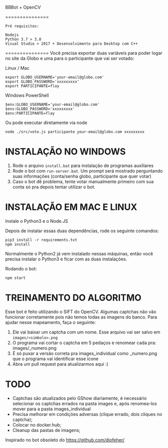 BBBot + OpenCV

===============

```
Pré requisitos: 

Nodejs
Python 3.7 > 3.8
Visual Studio > 2017 + Desenvolvimento para Desktop com C++

```
===============
Você precisa exportar duas variáveis para poder logar no site da Globo e uma para o participante que vai ser votado:

Linux / Mac

```
export GLOBO_USERNAME='your-email@globo.com'
export GLOBO_PASSWORD='xxxxxxxxx'
export PARTICIPANTE=flay
```

Windows PowerShell

```
$env:GLOBO_USERNAME='your-email@globo.com'
$env:GLOBO_PASSWORD='xxxxxxxxx'
$env:PARTICIPANTE=flay
```

Ou pode executar diretamente via node

```
node ./src/vote.js participante your-email@globo.com xxxxxxxxx
```

INSTALAÇÃO NO WINDOWS
=====================

1) Rode o arquivo `install.bat` para instalação de programas auxiliares
2) Rode o bot com `run-server.bat`. Um prompt será mostrado perguntando suas informações (conta/senha globo, participante que quer votar)
3) Caso o bot dê problema, tente votar manualmente primeiro com sua conta só pra depois tentar utilizar o bot.

INSTALAÇÃO EM MAC E LINUX
=========================

Instale o Python3 e o Node.JS

Depois de instalar essas duas dependências, rode os seguinte comandos:

```
pip3 install -r requirements.txt
npm install
```

Normalmente o Python2 já vem instalado nessas máquinas, então você precisa instalar o Python3 e ficar com as duas instalações.

Rodando o bot:

```
npm start
```

TREINAMENTO DO ALGORITMO
========================

Esse bot é feito utilizando o SIFT do OpenCV. Algumas captchas não vão funcionar corretamente pois não temos todas as imagens do banco. Para ajudar nesse mapeamento, faça o seguinte:

1) Ele vai baixar um captcha com um nome. Esse arquivo vai ser salvo em `images/<simbolo>.png`
2) O programa vai cortar o captcha em 5 pedaços e renomear cada pra: images/<simbolo>_numero.png
3) É só puxar a versão correta pra images_individual como <simbolo>_numero.png que o programa vai identificar esse ícone
4) Abra um pull request para atualizarmos aqui :)

TODO
=====

  - Captchas são atualizados pelo GShow diariamente, é necessário selecionar os captchas errados na pasta images e, após renomea-los mover para a pasta images_individual
  - Precisa melhorar em condições adversas (clique errado, dois cliques no captcha);
  - Colocar no docker.hub;
  - Cleanup das pastas de imagens;

Inspirado no bot obsoleto do https://github.com/diofeher/

